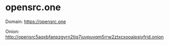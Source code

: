 # opensrc.one

Domain: https://opensrc.one

Onion: http://opensrc5aqxbfanpzgyrn2tjq7juvpuvqm5rrw2ztxcxooajpsjyfrid.onion
